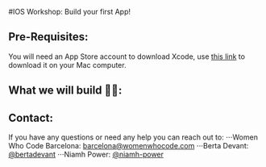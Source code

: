 #IOS Workshop: Build your first App!

Pre-Requisites:
------
You will need an App Store account to download Xcode, use [this link](https://itunes.apple.com/us/app/xcode/id497799835?mt=12) to download it on your Mac computer.

What we will build 👩‍💻:
------


Contact:
------
If you have any questions or need any help you can reach out to:
⋅⋅⋅Women Who Code Barcelona: [barcelona@womenwhocode.com](mailto:barcelona@womenwhocode.com)
⋅⋅⋅Berta Devant: [@bertadevant](https://github.com/bertadevant)
⋅⋅⋅Niamh Power: [@niamh-power](https://github.com/niamh-power)
